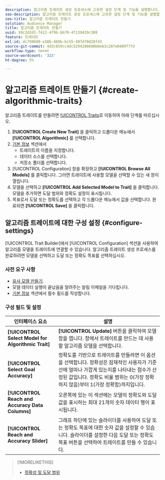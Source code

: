 ```yaml
---
description: 알고리즘 트레이트 생성 프로세스에 고유한 설정 단계 및 기능을 설명합니다.
seo-description: 알고리즘 트레이트 생성 프로세스에 고유한 설정 단계 및 기능을 설명합니다.
seo-title: 알고리즘 트레이트 만들기
solution: Audience Manager
title: 알고리즘 트레이트 만들기
uuid: 50c2d2d1-f412-479b-bb70-4f139429c388
feature: 트레이트
exl-id: dc799688-e38b-469b-bc55-507df0d28f43
source-git-commit: 4d3c859cc4dc5294286680b0e63c287e0409f7fd
workflow-type: tm+mt
source-wordcount: '323'
ht-degree: 5%

---
```


# 알고리즘 트레이트 만들기 {#create-algorithmic-traits}

<!-- t_algo_trait_build.xml -->

알고리즘 트레이트를 만들려면 [!UICONTROL Traits](으)로 이동하여 아래 단계를 따르십시오.

1. **[!UICONTROL Create New Trait]** 을 클릭하고 드롭다운 메뉴에서 **[!UICONTROL Algorithmic]** 를 선택합니다.
1. [기본 정보](../../features/traits/create-onboarded-rule-based-traits.md) 섹션에서
   * 트레이트의 이름을 지정합니다.
   * 데이터 소스를 선택합니다.
   * 저장소 폴더를 선택합니다.
1. [!UICONTROL Configuration] 창을 확장하고 **[!UICONTROL Browse All Models]** 를 클릭합니다.
그러면 트레이트에 사용할 모델을 선택할 수 있는 새 창이 열립니다.
1. 모델을 선택하고 **[!UICONTROL Add Selected Model to Trait]** 을 클릭합니다.
모델을 추가하면 도달 범위와 정확도 설정이 표시됩니다.
1. 목표로서 도달 또는 정확도를 선택하고 각 드롭다운 메뉴에서 값을 선택합니다. 완료되면 **[!UICONTROL Save]** 을 클릭합니다.

## 알고리즘 트레이트에 대한 구성 설정 {#configure-settings}

[!UICONTROL Trait Builder]에서 [!UICONTROL Configuration] 섹션을 사용하여 알고리즘 모델을 트레이트에 연결할 수 있습니다. 알고리즘 트레이트 생성 프로세스를 완료하려면 모델을 선택하고 도달 또는 정확도 목표를 선택하십시오.

### 사전 요구 사항

<!-- r_algo_trait_config_section.xml -->

* [유사 모델 만들기](../../features/algorithmic-models/create-model.md).
* 모델 데이터 실행이 끝났음을 알려주는 알림 이메일을 기다립니다.
* [기본 정보](../../features/traits/create-onboarded-rule-based-traits.md) 섹션에서 필수 필드를 작성합니다.

### 구성 필드 및 설정

| 인터페이스 요소 | 설명 |
|---|---|
| **[!UICONTROL Select Model for Algorithmic Trait]** | **[!UICONTROL Update]** 버튼을 클릭하여 모델 창을 엽니다. 창에서 트레이트를 만드는 데 사용할 알고리즘 모델을 선택합니다. |
| **[!UICONTROL Select Goal Accuracy]** | 정확도를 기반으로 트레이트를 만들려면 이 옵션을 선택합니다. 정확성은 잠재적인 사용자가 기준선에 얼마나 가깝게 있는지를 나타내는 점수가 산정된 값입니다. 정확도 비율 범위는 0(가장 정확하지 않음)부터 1(가장 정확함)까지입니다. |
| **[!UICONTROL Reach and Accuracy Data Columns]** | 오른쪽에 있는 이 섹션에는 모델의 정확도와 도달 값을 표시하는 최대 21개의 숫자 데이터 행이 표시됩니다. |
| **[!UICONTROL Reach and Accuracy Slider]** | 그래프 하단에 있는 슬라이더를 사용하여 도달 또는 정확도 목표에 대한 숫자 값을 설정할 수 있습니다. 슬라이더를 설정한 다음 도달 또는 정확도 목표 버튼을 선택하여 트레이트를 만들 수 있습니다. |

>[!MORELIKETHIS]
>
>* [정확성 및 도달 범위](../../features/traits/trait-accuracy-reach.md)

